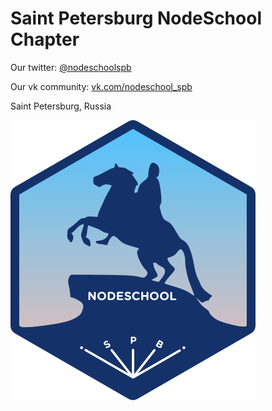 Saint Petersburg NodeSchool Chapter
===

Our twitter: [@nodeschoolspb](https://twitter.com/nodeschoolspb)

Our vk community: [vk.com/nodeschool_spb](https://vk.com/nodeschool_spb)

Saint Petersburg, Russia

[![spb nodeschool chapter sticker](images/nodeschool-sticker-spb.png "Sticker in SVG file format")](nodeschool-sticker-spb.svg)

